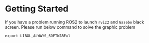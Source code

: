 # Getting Started 

If you have a problem running ROS2 to launch `rviz2` and `Gazebo` black screen. Please run
below command to solve the graphic problem

```
export LIBGL_ALWAYS_SOFTWARE=1
```
